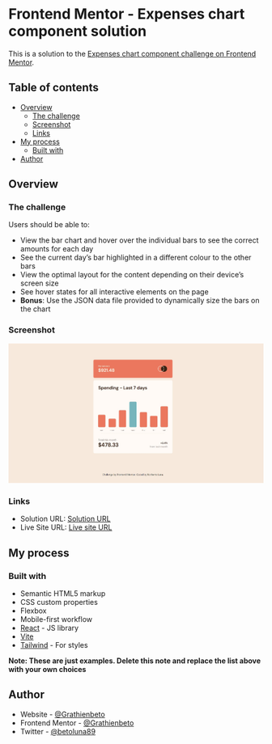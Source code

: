 # Frontend Mentor - Expenses chart component solution

This is a solution to the [Expenses chart component challenge on Frontend Mentor](https://www.frontendmentor.io/challenges/expenses-chart-component-e7yJBUdjwt).

## Table of contents

- [Overview](#overview)
  - [The challenge](#the-challenge)
  - [Screenshot](#screenshot)
  - [Links](#links)
- [My process](#my-process)
  - [Built with](#built-with)
- [Author](#author)

## Overview

### The challenge

Users should be able to:

- View the bar chart and hover over the individual bars to see the correct amounts for each day
- See the current day’s bar highlighted in a different colour to the other bars
- View the optimal layout for the content depending on their device’s screen size
- See hover states for all interactive elements on the page
- **Bonus**: Use the JSON data file provided to dynamically size the bars on the chart

### Screenshot

![](./screenshot.jpg)

### Links

- Solution URL: [Solution URL](https://github.com/Grathienbeto/expensesChart)
- Live Site URL: [Live site URL](https://grathienbeto.github.io/expensesChart/)

## My process

### Built with

- Semantic HTML5 markup
- CSS custom properties
- Flexbox
- Mobile-first workflow
- [React](https://reactjs.org/) - JS library
- [Vite](https://vitejs.dev/)
- [Tailwind](https://tailwindcss.com/) - For styles

**Note: These are just examples. Delete this note and replace the list above with your own choices**

## Author

- Website - [@Grathienbeto](https://github.com/Grathienbeto)
- Frontend Mentor - [@Grathienbeto](https://www.frontendmentor.io/profile/Grathienbeto)
- Twitter - [@betoluna89](https://twitter.com/betoluna89)
